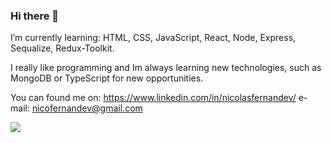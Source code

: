 ### Hi there 👋

I’m currently learning: HTML, CSS, JavaScript, React, Node, Express, Sequalize, Redux-Toolkit.


I really like programming and Im always learning new technologies, such as MongoDB or TypeScript for new opportunities.

You can found me on: 
https://www.linkedin.com/in/nicolasfernandev/
e-mail: nicofernandev@gmail.com



<img src="https://cdn.jsdelivr.net/gh/devicons/devicon/icons/javascript/javascript-original.svg" />
          
          

<!--

-->
